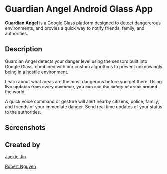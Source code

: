 Guardian Angel Android Glass App
=====
**Guardian Angel** is a Google Glass platform designed to detect dangererous environments, and provies a quick way to notify friends, family, and authorities.

Description
------
Guardian Angel detects your danger level using the sensors built into Google Glass, combined with our custom algorithms to prevent unknowingly being in a hostile environment.

Learn about what areas are the most dangerous before you get there. Using live updates from every customer, you can see the safety of areas around the world.

A quick voice command or gesture will alert nearby citizens, police, family, and friends of your immediate danger. Send real time updates of your status to the authorities.

Screenshots
-----

Created by
-----
[Jackie Jin](https://github.com/CloudClown)

[Robert Nguyen](https://github.com/Zephoku)
